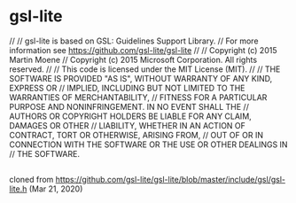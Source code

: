# gsl-lite

//
// gsl-lite is based on GSL: Guidelines Support Library.
// For more information see https://github.com/gsl-lite/gsl-lite
//
// Copyright (c) 2015 Martin Moene
// Copyright (c) 2015 Microsoft Corporation. All rights reserved. 
// 
// This code is licensed under the MIT License (MIT). 
// 
// THE SOFTWARE IS PROVIDED "AS IS", WITHOUT WARRANTY OF ANY KIND, EXPRESS OR 
// IMPLIED, INCLUDING BUT NOT LIMITED TO THE WARRANTIES OF MERCHANTABILITY, 
// FITNESS FOR A PARTICULAR PURPOSE AND NONINFRINGEMENT. IN NO EVENT SHALL THE 
// AUTHORS OR COPYRIGHT HOLDERS BE LIABLE FOR ANY CLAIM, DAMAGES OR OTHER 
// LIABILITY, WHETHER IN AN ACTION OF CONTRACT, TORT OR OTHERWISE, ARISING FROM, 
// OUT OF OR IN CONNECTION WITH THE SOFTWARE OR THE USE OR OTHER DEALINGS IN 
// THE SOFTWARE. 

##

cloned from https://github.com/gsl-lite/gsl-lite/blob/master/include/gsl/gsl-lite.h (Mar 21, 2020)


